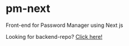 # pm-next
Front-end for Password Manager using Next js

Looking for backend-repo? [Click here!](github.com/raziqali0306/pm-node)
